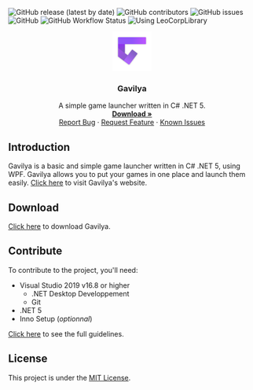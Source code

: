 ![GitHub release (latest by date)](https://img.shields.io/github/v/release/Leo-Corporation/Gavilya)
![GitHub contributors](https://img.shields.io/github/contributors/Leo-Corporation/Gavilya)
![GitHub issues](https://img.shields.io/github/issues/Leo-Corporation/Gavilya)
![GitHub](https://img.shields.io/github/license/Leo-Corporation/Gavilya)
![GitHub Workflow Status](https://img.shields.io/github/workflow/status/Leo-Corporation/Gavilya/.NET%20Core%20Desktop)
![Using LeoCorpLibrary](https://img.shields.io/badge/using-LeoCorpLibrary-blue)
<br />
<p align="center">
  <a href="https://github.com/Leo-Corporation/Gavilya">
    <img src=".github/images/logo.png" alt="Logo" width="80" height="80">
  </a>

  <h3 align="center">Gavilya</h3>

  <p align="center">
    A simple game launcher written in C# .NET 5.
    <br />
    <a href="https://github.com/Leo-Corporation/Gavilya/releases"><strong>Download »</strong></a>
    <br />
    <a href="https://github.com/Leo-Corporation/Gavilya/issues/new?assignees=&labels=bug&template=bug_report.md&title=%5BBug%5D+">Report Bug</a>
    ·
    <a href="https://github.com/Leo-Corporation/Gavilya/issues/new?assignees=&labels=suggestion+enhancement&template=feature_request.md&title=%5BEnhancement%5D+">Request Feature</a>
    ·
    <a href="https://github.com/Leo-Corporation/Gavilya/issues?q=is%3Aopen+is%3Aissue+label%3Abug">Known Issues</a>

  </p>
</p>

## Introduction
Gavilya is a basic and simple game launcher written in C# .NET 5, using WPF. Gavilya allows you to put your games in one place and launch them easily. [Click here](https://leo-corporation.github.io/Gavilya-Web/) to visit Gavilya's website.

## Download
[Click here](https://bit.ly/Gavilya) to download Gavilya.

## Contribute
To contribute to the project, you'll need:
- Visual Studio 2019 v16.8 or higher
  - .NET Desktop Developpement
  - Git
- .NET 5
- Inno Setup (*optionnal*)

[Click here](https://github.com/Leo-Corporation/Gavilya/blob/master/CONTRIBUTING.md) to see the full guidelines.
## License
This project is under the [MIT License](https://github.com/Leo-Corporation/Gavilya/blob/master/LICENSE).
